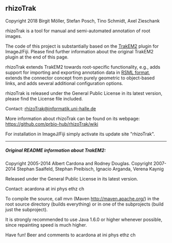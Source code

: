 rhizoTrak
---------

Copyright 2018 Birgit Möller, Stefan Posch, Tino Schmidt, Axel Zieschank

rhizoTrak is a tool for manual and semi-automated annotation of root images. 

The code of this project is substantially based on the [TrakEM2]( https://imagej.net/TrakEM2) plugin for ImageJ/Fiji. 
Please find further information about the original TrakEM2 plugin at the end of this page. 

rhizoTrak extends TrakEM2 towards root-specific functionality, e.g., adds support for importing and exporting annotation data in [RSML format]( https://rootsystemml.github.io/data), extends the connector concept from purely geometric to object-based links, and adds several additional configuration options.

rhizoTrak is released under the General Public License in its latest version, please find the License file included.

Contact: rhizoTrak@informatik.uni-halle.de

More information about rhizoTrak can be found on its webpage: https://github.com/prbio-hub/rhizoTrak/wiki

For installation in ImageJ/Fiji simply activate its update site "rhizoTrak".

---------
##### Original README information about TrakEM2:

Copyright 2005-2014 Albert Cardona and Rodney Douglas.
Copyright 2007-2014 Stephan Saalfeld, Stephan Preibisch, Ignacio Arganda, Verena Kaynig

Released under the General Public License in its latest version.

Contact: acardona at ini phys ethz ch

To compile the source, call mvn (Maven http://maven.apache.org/) in the root source directory (builds everything) or in one of the subprojects (build just the subproject).

It is strongly recommended to use Java 1.6.0 or higher whenever possible, since repainting speed is much higher.

Have fun! Beer and comments to acardona at ini phys ethz ch
